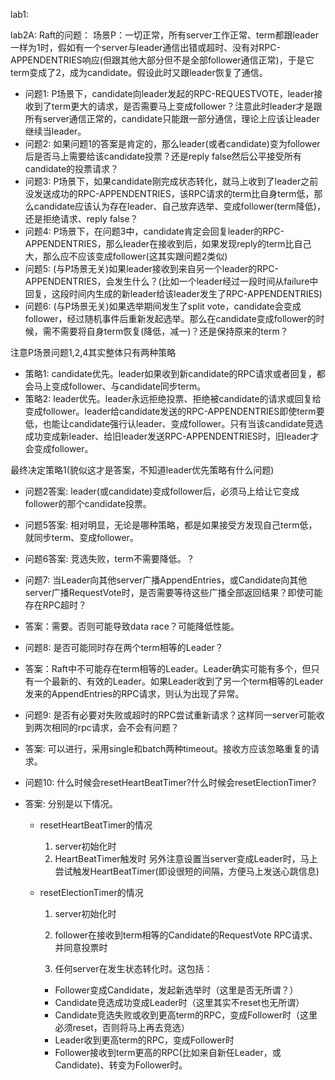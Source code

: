 lab1:

lab2A:
Raft的问题：
场景P：一切正常，所有server工作正常、term都跟leader一样为1时，假如有一个server与leader通信出错或超时、没有对RPC-APPENDENTRIES响应(但跟其他大部分但不是全部follower通信正常)，于是它term变成了2，成为candidate。假设此时又跟leader恢复了通信。
- 问题1: P场景下，candidate向leader发起的RPC-REQUESTVOTE，leader接收到了term更大的请求，是否需要马上变成follower？注意此时leader才是跟所有server通信正常的，candidate只能跟一部分通信，理论上应该让leader继续当leader。
- 问题2: 如果问题1的答案是肯定的，那么leader(或者candidate)变为follower后是否马上需要给该candidate投票？还是reply false然后公平接受所有candidate的投票请求？
- 问题3: P场景下，如果candidate刚完成状态转化，就马上收到了leader之前没发送成功的RPC-APPENDENTRIES，该RPC请求的term比自身term低，那么candidate应该认为存在leader、自己放弃选举、变成follower(term降低)，还是拒绝请求、reply false？
- 问题4: P场景下，在问题3中，candidate肯定会回复leader的RPC-APPENDENTRIES，那么leader在接收到后，如果发现reply的term比自己大，那么应不应该变成follower(这其实跟问题2类似)
- 问题5: (与P场景无关)如果leader接收到来自另一个leader的RPC-APPENDENTRIES，会发生什么？(比如一个leader经过一段时间从failure中回复，这段时间内生成的新leader给该leader发生了RPC-APPENDENTRIES)
- 问题6: (与P场景无关)如果选举期间发生了split vote，candidate会变成follower，经过随机事件后重新发起选举。那么在candidate变成follower的时候，需不需要将自身term恢复(降低，减一)？还是保持原来的term？

注意P场景问题1,2,4其实整体只有两种策略
- 策略1: candidate优先。leader如果收到新candidate的RPC请求或者回复，都会马上变成follower、与candidate同步term。
- 策略2: leader优先。leader永远拒绝投票、拒绝被candidate的请求或回复给变成follower。leader给candidate发送的RPC-APPENDENTRIES即使term要低，也能让candidate强行认leader、变成follower。只有当该candidate竞选成功变成新leader、给旧leader发送RPC-APPENDENTRIES时，旧leader才会变成follower。

最终决定策略1(貌似这才是答案，不知道leader优先策略有什么问题)

- 问题2答案: leader(或candidate)变成follower后，必须马上给让它变成follower的那个candidate投票。
- 问题5答案: 相对明显，无论是哪种策略，都是如果接受方发现自己term低，就同步term、变成follower。
- 问题6答案: 竞选失败，term不需要降低。？


- 问题7: 当Leader向其他server广播AppendEntries，或Candidate向其他server广播RequestVote时，是否需要等待这些广播全部返回结果？即使可能存在RPC超时？

- 答案：需要。否则可能导致data race？可能降低性能。

- 问题8: 是否可能同时存在两个term相等的Leader？

- 答案：Raft中不可能存在term相等的Leader。Leader确实可能有多个，但只有一个最新的、有效的Leader。如果Leader收到了另一个term相等的Leader发来的AppendEntries的RPC请求，则认为出现了异常。

- 问题9: 是否有必要对失败或超时的RPC尝试重新请求？这样同一server可能收到两次相同的rpc请求，会不会有问题？

- 答案: 可以进行，采用single和batch两种timeout。接收方应该忽略重复的请求。

- 问题10: 什么时候会resetHeartBeatTimer?什么时候会resetElectionTimer?

- 答案: 分别是以下情况。
  - resetHeartBeatTimer的情况
    1. server初始化时
    2. HeartBeatTimer触发时
    另外注意设置当server变成Leader时，马上尝试触发HeartBeatTimer(即设很短的间隔，方便马上发送心跳信息)
    
  - resetElectionTimer的情况
    1. server初始化时
    
    2. follower在接收到term相等的Candidate的RequestVote RPC请求、并同意投票时
    
    3. 任何server在发生状态转化时。这包括：
    
      - Follower变成Candidate，发起新选举时（这里是否无所谓？）
      - Candidate竞选成功变成Leader时（这里其实不reset也无所谓）
      - Candidate竞选失败或收到更高term的RPC，变成Follower时（这里必须reset，否则将马上再去竞选）
      - Leader收到更高term的RPC，变成Follower时
      - Follower接收到term更高的RPC(比如来自新任Leader，或Candidate)、转变为Follower时。
    
      